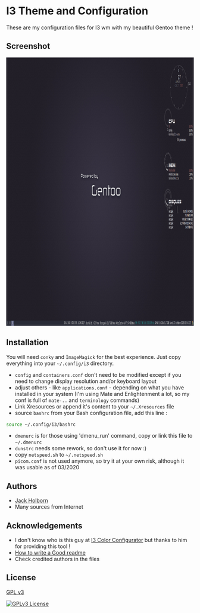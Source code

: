 
# I3 Theme and Configuration

These are my configuration files for I3 wm with my beautiful Gentoo theme !



## Screenshot

[<img src="i3-gentoo.png" width="1280" height="720">](i3-gentoo.png)
## Installation
You will need `conky` and `ImageMagick` for the best experience. Just copy everything into your `~/.config/i3` directory.
- `config` and `containers.conf` don't need to be modified except if you need to change display resolution and/or keyboard layout
- adjust others - like `applications.conf` - depending on what you have installed in your system (I'm using Mate and Enlightenment a lot, so my conf is full of `mate-..` and `terminology` commands)
- Link Xresources or append it's content to your `~/.Xresources` file
- source `bashrc` from your Bash configuration file, add this line :
```bash 
source ~/.config/i3/bashrc
```
- `dmenurc` is for those using 'dmenu_run' command, copy or link this file to `~/.dmenurc`
- `dunstrc` needs some rework, so don't use it for now :)
- copy `netspeed.sh` to `~/.netspeed.sh`
- `picom.conf` is not used anymore, so try it at your own risk, although it was usable as of 03/2020
## Authors

- [Jack Holborn](https://github.com/Jack-Holborn)
- Many sources from Internet
## Acknowledgements

 - I don't know who is this guy at [I3 Color Configurator](https://wwiyoko.github.io/i3-color-configurator/) but thanks to him for providing this tool !
 - [How to write a Good readme](https://readme.so/fr/editor)
 - Check credited authors in the files
## License

[GPL v3](https://www.gnu.org/licenses/gpl-3.0.html#license-text)

[![GPLv3 License](https://img.shields.io/badge/License-GPL%20v3-yellow.svg)](https://www.gnu.org/licenses/gpl-3.0.html#license-text)
